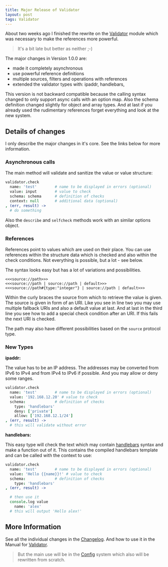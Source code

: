 ```yaml
---
title: Major Release of Validator
layout: post
tags: Validator
---
```


About two weeks ago I finished the rewrite on the
[Validator](https://alinex.github.io/node-validator) module which was necessary
to make the references more powerful.

> It's a bit late but better as neither ;-)

The major changes in Version 1.0.0 are:

- made it completely asynchronous
- use powerful reference definitions
- multiple sources, filters and operations with references
- extended the validator types with: ipaddr, handlebars,

This version is not backward compatible because the calling syntax changed to only
support async calls with an option map. Also the schema definition changed slightly
for object and array types. And at last íf you already used the rudimentary references
forget everything and look at the new system.

Details of changes
------------------------------------------------------------------

I only describe the major changes in it's core. See the links below for more information.

### Asynchronous calls

The main method will validate and sanitize the value or value structure:

``` coffee
validator.check
  name: 'test'        # name to be displayed in errors (optional)
  value: input        # value to check
  schema: schema      # definition of checks
  context: null       # additional data (optional)
, (err, result) ->
  # do something
```

Also the `describe` and `selfcheck` methods work with an similar options object.

### References

References point to values which are used on their place. You can use references
within the structure data which is checked and also within the check conditions.
Not everything is possible, but a lot - see below.

The syntax looks easy but has a lot of variations and possibilities.

``` text
<<<source://path>>>
<<<source://path | source://path | default>>>
<<<source://path#{type:"integer"} | source://path | default>>>
```

Within the curly braces the source from which to retrieve the value is given.
The source is given in form of an URI.
Like you see in line two you may use multiple fallback URIs and also a default
value at last.
And at last in the third line you see how to add a special check condition
after an URI. If this fails the next URI is checked.

The path may also have different possibilities based on the `source` protocol
type.

### New Types

__ipaddr:__

The value has to be an IP address. The addresses may be converted from IPv6 to
IPv4 and from IPv4 to IPv6 if possible. And you may allow or deny some ranges.

``` coffee
validator.check
  name: 'test'        # name to be displayed in errors (optional)
  value: '192.168.12.20' # value to check
  schema:             # definition of checks
    type: 'handlebars'
    deny: ['private']
    allow: ['192.168.12.1/24']
, (err, result) ->
  # this will validate without error
```

__handlebars:__

This easy type will check the text which may contain [handlebars](http://handlebarsjs.com/)
syntax and make a function out of it. This contains the compiled handlebars template
and can be called with the context to use:

``` coffee
validator.check
  name: 'test'        # name to be displayed in errors (optional)
  value: 'Hello {{name}}!' # value to check
  schema:             # definition of checks
    type: 'handlebars'
, (err, result) ->

  # then use it
  console.log value
    name: 'alex'
  # this will output 'Hello alex!'
```

More Information
------------------------------------------------------------------

See all the individual changes in the
[Changelog](/node-validator/Changelog.md.html).
And how to use it in the Manual for [Validator](https://alinex.github.io/node-validator).

> But the main use will be in the [Config](https://alinex.github.io/node-config)
> system which also will be rewritten from scratch.
